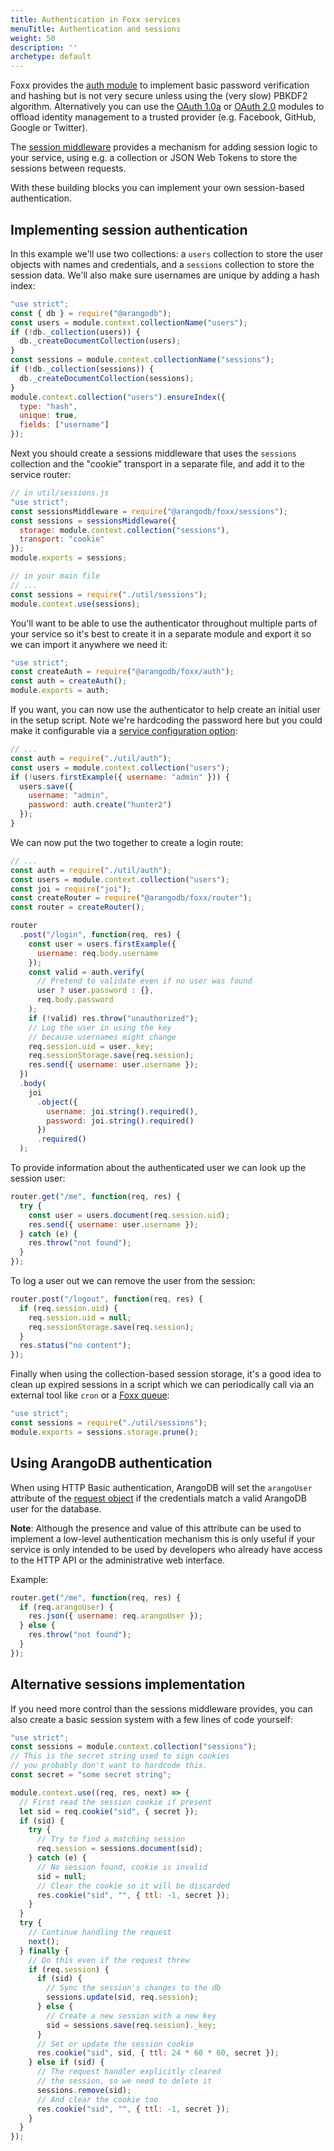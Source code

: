 ```yaml
---
title: Authentication in Foxx services
menuTitle: Authentication and sessions
weight: 50
description: ''
archetype: default
---
```

Foxx provides the [auth module](../reference/related-modules/authentication.md) to implement
basic password verification and hashing but is not very secure unless using
the (very slow) PBKDF2 algorithm. Alternatively you can use the
[OAuth 1.0a](../reference/related-modules/oauth-1-0a.md) or
[OAuth 2.0](../reference/related-modules/oauth-2-0.md) modules to offload identity
management to a trusted provider (e.g. Facebook, GitHub, Google or Twitter).

The [session middleware](../reference/sessions-middleware/_index.md) provides a mechanism
for adding session logic to your service, using e.g. a collection or
JSON Web Tokens to store the sessions between requests.

With these building blocks you can implement your own session-based
authentication.

## Implementing session authentication

In this example we'll use two collections: a `users` collection to store the
user objects with names and credentials, and a `sessions` collection to store
the session data. We'll also make sure usernames are unique
by adding a hash index:

```js
"use strict";
const { db } = require("@arangodb");
const users = module.context.collectionName("users");
if (!db._collection(users)) {
  db._createDocumentCollection(users);
}
const sessions = module.context.collectionName("sessions");
if (!db._collection(sessions)) {
  db._createDocumentCollection(sessions);
}
module.context.collection("users").ensureIndex({
  type: "hash",
  unique: true,
  fields: ["username"]
});
```

Next you should create a sessions middleware that uses the `sessions`
collection and the "cookie" transport in a separate file, and add it
to the service router:

```js
// in util/sessions.js
"use strict";
const sessionsMiddleware = require("@arangodb/foxx/sessions");
const sessions = sessionsMiddleware({
  storage: module.context.collection("sessions"),
  transport: "cookie"
});
module.exports = sessions;
```

```js
// in your main file
// ...
const sessions = require("./util/sessions");
module.context.use(sessions);
```

You'll want to be able to use the authenticator throughout multiple parts
of your service so it's best to create it in a separate module and export it
so we can import it anywhere we need it:

```js
"use strict";
const createAuth = require("@arangodb/foxx/auth");
const auth = createAuth();
module.exports = auth;
```

If you want, you can now use the authenticator to help create an initial user
in the setup script. Note we're hardcoding the password here but you could
make it configurable via a
[service configuration option](../reference/configuration.md):

```js
// ...
const auth = require("./util/auth");
const users = module.context.collection("users");
if (!users.firstExample({ username: "admin" })) {
  users.save({
    username: "admin",
    password: auth.create("hunter2")
  });
}
```

We can now put the two together to create a login route:

```js
// ...
const auth = require("./util/auth");
const users = module.context.collection("users");
const joi = require("joi");
const createRouter = require("@arangodb/foxx/router");
const router = createRouter();

router
  .post("/login", function(req, res) {
    const user = users.firstExample({
      username: req.body.username
    });
    const valid = auth.verify(
      // Pretend to validate even if no user was found
      user ? user.password : {},
      req.body.password
    );
    if (!valid) res.throw("unauthorized");
    // Log the user in using the key
    // because usernames might change
    req.session.uid = user._key;
    req.sessionStorage.save(req.session);
    res.send({ username: user.username });
  })
  .body(
    joi
      .object({
        username: joi.string().required(),
        password: joi.string().required()
      })
      .required()
  );
```

To provide information about the authenticated user we can look up
the session user:

```js
router.get("/me", function(req, res) {
  try {
    const user = users.document(req.session.uid);
    res.send({ username: user.username });
  } catch (e) {
    res.throw("not found");
  }
});
```

To log a user out we can remove the user from the session:

```js
router.post("/logout", function(req, res) {
  if (req.session.uid) {
    req.session.uid = null;
    req.sessionStorage.save(req.session);
  }
  res.status("no content");
});
```

Finally when using the collection-based session storage, it's a good idea to
clean up expired sessions in a script which we can periodically call via an
external tool like `cron` or a [Foxx queue](../reference/related-modules/queues.md):

```js
"use strict";
const sessions = require("./util/sessions");
module.exports = sessions.storage.prune();
```

## Using ArangoDB authentication

When using HTTP Basic authentication, ArangoDB will set the `arangoUser`
attribute of the [request object](../reference/routers/request.md) if the
credentials match a valid ArangoDB user for the database.

**Note**: Although the presence and value of this attribute can be used to
implement a low-level authentication mechanism this is only useful if your
service is only intended to be used by developers who already have access to
the HTTP API or the administrative web interface.

Example:

```js
router.get("/me", function(req, res) {
  if (req.arangoUser) {
    res.json({ username: req.arangoUser });
  } else {
    res.throw("not found");
  }
});
```

## Alternative sessions implementation

If you need more control than the sessions middleware provides,
you can also create a basic session system with a few lines of code yourself:

```js
"use strict";
const sessions = module.context.collection("sessions");
// This is the secret string used to sign cookies
// you probably don't want to hardcode this.
const secret = "some secret string";

module.context.use((req, res, next) => {
  // First read the session cookie if present
  let sid = req.cookie("sid", { secret });
  if (sid) {
    try {
      // Try to find a matching session
      req.session = sessions.document(sid);
    } catch (e) {
      // No session found, cookie is invalid
      sid = null;
      // Clear the cookie so it will be discarded
      res.cookie("sid", "", { ttl: -1, secret });
    }
  }
  try {
    // Continue handling the request
    next();
  } finally {
    // Do this even if the request threw
    if (req.session) {
      if (sid) {
        // Sync the session's changes to the db
        sessions.update(sid, req.session);
      } else {
        // Create a new session with a new key
        sid = sessions.save(req.session)._key;
      }
      // Set or update the session cookie
      res.cookie("sid", sid, { ttl: 24 * 60 * 60, secret });
    } else if (sid) {
      // The request handler explicitly cleared
      // the session, so we need to delete it
      sessions.remove(sid);
      // And clear the cookie too
      res.cookie("sid", "", { ttl: -1, secret });
    }
  }
});
```
